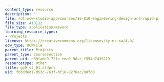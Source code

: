 ```yaml
---
content_type: resource
description: ''
file: /ol-ocw-studio-app/courses/16-810-engineering-design-and-rapid-prototyping-january-iap-2005/fbbdded1d53c763fbf168270ac298fd0_gp9_v2_01.sldprt
file_size: 410112
file_type: application/msword
learning_resource_types:
- Projects
license: https://creativecommons.org/licenses/by-nc-sa/4.0/
ocw_type: OCWFile
parent_title: Projects
parent_type: CourseSection
parent_uid: e89fade9-721e-eee0-98ac-f554d7439279
resourcetype: Other
title: gp9_v2_01.sldprt
uid: fbbdded1-d53c-763f-bf16-8270ac298fd0
---
```

